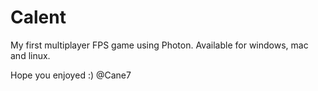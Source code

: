 # Calent
My first multiplayer FPS game using Photon.
Available for windows, mac and linux.

Hope you enjoyed :)
@Cane7
